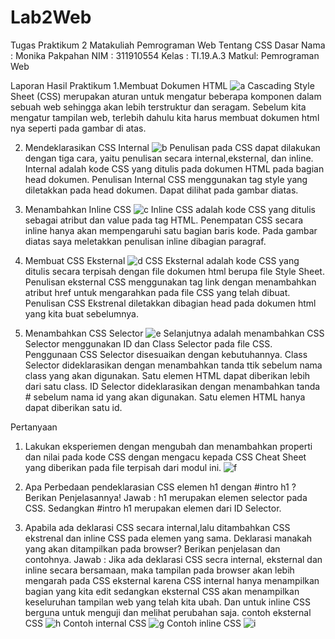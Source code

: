 # Lab2Web
Tugas Praktikum 2 Matakuliah Pemrograman Web Tentang CSS Dasar
Nama  : Monika Pakpahan
NIM   : 311910554
Kelas : TI.19.A.3
Matkul: Pemrograman Web

Laporan Hasil Praktikum
1.Membuat Dokumen HTML
![a](https://user-images.githubusercontent.com/59879254/113681972-d1214980-96ec-11eb-9d28-07cbdb2d0f9c.png)
Cascading Style Sheet (CSS) merupakan aturan untuk mengatur beberapa komponen dalam sebuah web sehingga akan lebih terstruktur dan seragam. Sebelum kita mengatur tampilan web, terlebih dahulu kita harus membuat dokumen html nya seperti pada gambar di atas.

2. Mendeklarasikan CSS Internal
![b](https://user-images.githubusercontent.com/59879254/113682729-a683c080-96ed-11eb-8425-55d92acc4d48.png)
Penulisan pada CSS dapat dilakukan dengan tiga cara, yaitu penulisan secara internal,eksternal, dan inline. Internal adalah kode CSS yang ditulis pada dokumen HTML pada bagian head dokumen. Penulisan Internal CSS menggunakan tag style yang diletakkan pada head dokumen. Dapat dilihat pada gambar diatas.

3. Menambahkan Inline CSS
![c](https://user-images.githubusercontent.com/59879254/113683351-4c372f80-96ee-11eb-88a9-b63d3ad3e130.png)
Inline CSS adalah kode CSS yang ditulis sebagai atribut dan value pada tag HTML. Penempatan CSS secara inline hanya akan mempengaruhi satu bagian baris kode. Pada gambar diatas saya meletakkan penulisan inline dibagian paragraf.

4. Membuat CSS Eksternal
![d](https://user-images.githubusercontent.com/59879254/113683973-f911ac80-96ee-11eb-89ba-1116e16d528b.png)
CSS Eksternal adalah kode CSS yang ditulis secara terpisah dengan file dokumen html berupa file Style Sheet. Penulisan eksternal CSS menggunakan tag link dengan menambahkan atribut href untuk mengarahkan pada file CSS yang telah dibuat. Penulisan CSS Ekstrenal diletakkan dibagian head pada dokumen html yang kita buat sebelumnya.

5. Menambahkan CSS Selector
![e](https://user-images.githubusercontent.com/59879254/113684707-b0a6be80-96ef-11eb-90b7-a01c9a5889bb.png)
Selanjutnya adalah menambahkan CSS Selector menggunakan ID dan Class Selector pada file CSS. Penggunaan CSS Selector disesuaikan dengan kebutuhannya. Class Selector dideklarasikan dengan menambahkan tanda ttik sebelum nama class yang akan digunakan. Satu elemen HTML dapat diberikan lebih dari satu class. ID Selector dideklarasikan dengan menambahkan tanda # sebelum nama id yang akan digunakan. Satu elemen HTML hanya dapat diberikan satu id.


Pertanyaan
1. Lakukan eksperiemen dengan mengubah dan menambahkan properti dan nilai pada kode CSS dengan mengacu kepada CSS Cheat Sheet yang diberikan pada file terpisah dari modul ini.
![f](https://user-images.githubusercontent.com/59879254/113687924-0335aa00-96f3-11eb-83ab-2be2cd3dc41a.png)

2. Apa Perbedaan pendeklarasian CSS elemen h1 dengan #intro h1 ? Berikan Penjelasannya!
Jawab : h1 merupakan elemen selector pada CSS. Sedangkan #intro h1 merupakan elemen dari ID Selector.

3. Apabila ada deklarasi CSS secara internal,lalu ditambahkan CSS ekstrenal dan inline CSS pada elemen yang sama. Deklarasi manakah yang akan ditampilkan pada browser? Berikan penjelasan dan contohnya.
Jawab : Jika ada deklarasi CSS secra internal, eksternal dan inline secara bersamaan, maka tampilan pada browser akan lebih mengarah pada CSS eksternal karena CSS internal hanya menampilkan bagian yang kita edit sedangkan eksternal CSS akan menampilkan keseluruhan tampilan web yang telah kita ubah. Dan untuk inline CSS berguna untuk menguji dan melihat perubahan saja. 
contoh eksternal CSS
![h](https://user-images.githubusercontent.com/59879254/113692587-e354b500-96f7-11eb-862a-b66b24086e34.png)
Contoh internal CSS
![g](https://user-images.githubusercontent.com/59879254/113692701-01221a00-96f8-11eb-9a57-b37344b5b6d4.png)
Contoh inline CSS
![i](https://user-images.githubusercontent.com/59879254/113692759-1303bd00-96f8-11eb-8f3b-b1200c9e682d.png)









 
